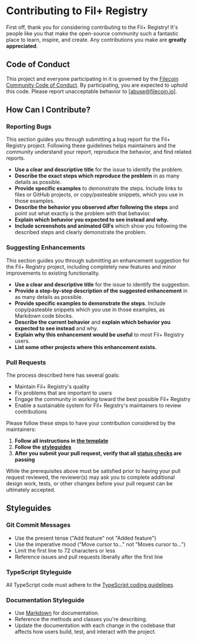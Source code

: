 # Contributing to Fil+ Registry

First off, thank you for considering contributing to the Fil+ Registry! It's people like you that make the open-source community such a fantastic place to learn, inspire, and create. Any contributions you make are **greatly appreciated**.

## Code of Conduct

This project and everyone participating in it is governed by the [Filecoin Community Code of Conduct](https://github.com/filecoin-project/filecoin-plus-client-onboarding/blob/main/CODE_OF_CONDUCT.md). By participating, you are expected to uphold this code. Please report unacceptable behavior to [abuse@filecoin.io].

## How Can I Contribute?

### Reporting Bugs

This section guides you through submitting a bug report for the Fil+ Registry project. Following these guidelines helps maintainers and the community understand your report, reproduce the behavior, and find related reports.

- **Use a clear and descriptive title** for the issue to identify the problem.
- **Describe the exact steps which reproduce the problem** in as many details as possible.
- **Provide specific examples** to demonstrate the steps. Include links to files or GitHub projects, or copy/pasteable snippets, which you use in those examples.
- **Describe the behavior you observed after following the steps** and point out what exactly is the problem with that behavior.
- **Explain which behavior you expected to see instead and why.**
- **Include screenshots and animated GIFs** which show you following the described steps and clearly demonstrate the problem.

### Suggesting Enhancements

This section guides you through submitting an enhancement suggestion for the Fil+ Registry project, including completely new features and minor improvements to existing functionality.

- **Use a clear and descriptive title** for the issue to identify the suggestion.
- **Provide a step-by-step description of the suggested enhancement** in as many details as possible.
- **Provide specific examples to demonstrate the steps**. Include copy/pasteable snippets which you use in those examples, as Markdown code blocks.
- **Describe the current behavior** and **explain which behavior you expected to see instead** and why.
- **Explain why this enhancement would be useful** to most Fil+ Registry users.
- **List some other projects where this enhancement exists.**

### Pull Requests

The process described here has several goals:

- Maintain Fil+ Registry's quality
- Fix problems that are important to users
- Engage the community in working toward the best possible Fil+ Registry
- Enable a sustainable system for Fil+ Registry's maintainers to review contributions

Please follow these steps to have your contribution considered by the maintainers:

1. **Follow all instructions in [the template](PULL_REQUEST_TEMPLATE.md)**
2. **Follow the [styleguides](#styleguides)**
3. **After you submit your pull request, verify that all [status checks](https://help.github.com/articles/about-status-checks/) are passing**

While the prerequisites above must be satisfied prior to having your pull request reviewed, the reviewer(s) may ask you to complete additional design work, tests, or other changes before your pull request can be ultimately accepted.

## Styleguides

### Git Commit Messages

- Use the present tense ("Add feature" not "Added feature")
- Use the imperative mood ("Move cursor to..." not "Moves cursor to...")
- Limit the first line to 72 characters or less
- Reference issues and pull requests liberally after the first line

### TypeScript Styleguide

All TypeScript code must adhere to the [TypeScript coding guidelines](https://mkosir.github.io/typescript-style-guide/).

### Documentation Styleguide

- Use [Markdown](https://daringfireball.net/projects/markdown/) for documentation.
- Reference the methods and classes you're describing.
- Update the documentation with each change in the codebase that affects how users build, test, and interact with the project.
